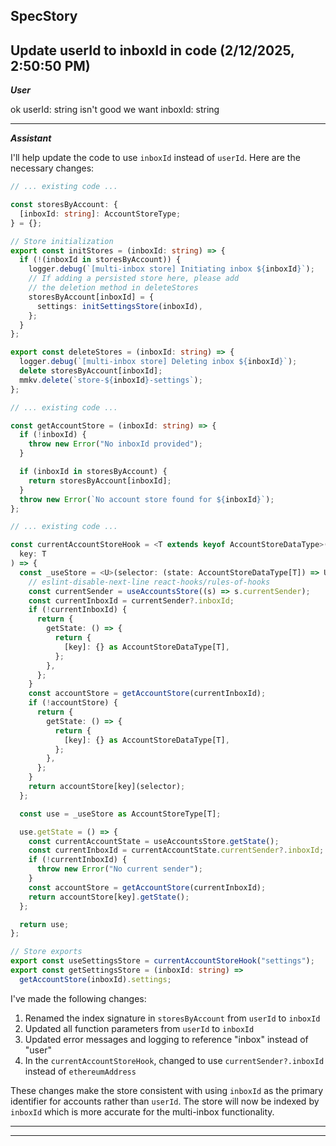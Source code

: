 ## SpecStory

## Update userId to inboxId in code (2/12/2025, 2:50:50 PM)

_**User**_

ok userId: string isn't good we want inboxId: string

---

_**Assistant**_

I'll help update the code to use `inboxId` instead of `userId`. Here are the necessary changes:

```typescript:features/multi-inbox/multi-inbox.store.ts
// ... existing code ...

const storesByAccount: {
  [inboxId: string]: AccountStoreType;
} = {};

// Store initialization
export const initStores = (inboxId: string) => {
  if (!(inboxId in storesByAccount)) {
    logger.debug(`[multi-inbox store] Initiating inbox ${inboxId}`);
    // If adding a persisted store here, please add
    // the deletion method in deleteStores
    storesByAccount[inboxId] = {
      settings: initSettingsStore(inboxId),
    };
  }
};

export const deleteStores = (inboxId: string) => {
  logger.debug(`[multi-inbox store] Deleting inbox ${inboxId}`);
  delete storesByAccount[inboxId];
  mmkv.delete(`store-${inboxId}-settings`);
};

// ... existing code ...

const getAccountStore = (inboxId: string) => {
  if (!inboxId) {
    throw new Error("No inboxId provided");
  }

  if (inboxId in storesByAccount) {
    return storesByAccount[inboxId];
  }
  throw new Error(`No account store found for ${inboxId}`);
};

// ... existing code ...

const currentAccountStoreHook = <T extends keyof AccountStoreDataType>(
  key: T
) => {
  const _useStore = <U>(selector: (state: AccountStoreDataType[T]) => U) => {
    // eslint-disable-next-line react-hooks/rules-of-hooks
    const currentSender = useAccountsStore((s) => s.currentSender);
    const currentInboxId = currentSender?.inboxId;
    if (!currentInboxId) {
      return {
        getState: () => {
          return {
            [key]: {} as AccountStoreDataType[T],
          };
        },
      };
    }
    const accountStore = getAccountStore(currentInboxId);
    if (!accountStore) {
      return {
        getState: () => {
          return {
            [key]: {} as AccountStoreDataType[T],
          };
        },
      };
    }
    return accountStore[key](selector);
  };

  const use = _useStore as AccountStoreType[T];

  use.getState = () => {
    const currentAccountState = useAccountsStore.getState();
    const currentInboxId = currentAccountState.currentSender?.inboxId;
    if (!currentInboxId) {
      throw new Error("No current sender");
    }
    const accountStore = getAccountStore(currentInboxId);
    return accountStore[key].getState();
  };

  return use;
};

// Store exports
export const useSettingsStore = currentAccountStoreHook("settings");
export const getSettingsStore = (inboxId: string) =>
  getAccountStore(inboxId).settings;
```

I've made the following changes:
1. Renamed the index signature in `storesByAccount` from `userId` to `inboxId`
2. Updated all function parameters from `userId` to `inboxId`
3. Updated error messages and logging to reference "inbox" instead of "user"
4. In the `currentAccountStoreHook`, changed to use `currentSender?.inboxId` instead of `ethereumAddress`

These changes make the store consistent with using `inboxId` as the primary identifier for accounts rather than `userId`. The store will now be indexed by `inboxId` which is more accurate for the multi-inbox functionality.

---



---

